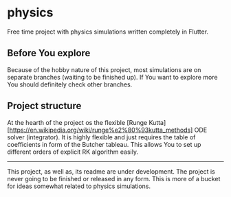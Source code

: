 # physics

Free time project with physics simulations written completely in Flutter.

## Before You explore

Because of the hobby nature of this project, most simulations are on separate branches
(waiting to be finished up). If You want to explore more You should definitely check
other branches.

## Project structure

At the hearth of the project os the flexible
[Runge Kutta][https://en.wikipedia.org/wiki/runge%e2%80%93kutta_methods]
ODE solver (integrator). It is highly flexible and just requires the table of
coefficients in form of the Butcher tableau. This allows You to set up different
orders of explicit RK algorithm easily.

---

This project, as well as, its readme are under development. The project is never going
to be finished or released in any form. This is more of a bucket for ideas somewhat
related to physics simulations.
